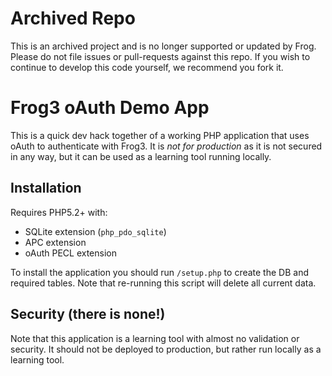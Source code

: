 Archived Repo
=============
This is an archived project and is no longer supported or updated by Frog. Please do not file issues or pull-requests against this repo. If you wish to continue to develop this code yourself, we recommend you fork it.

Frog3 oAuth Demo App
==============

This is a quick dev hack together of a working PHP application that uses
oAuth to authenticate with Frog3. It is *not for production* as it is not secured in any way, but it can be
used as a learning tool running locally.

Installation
------------

Requires PHP5.2+ with:

* SQLite extension (`php_pdo_sqlite`)
* APC extension
* oAuth PECL extension

To install the application you should run `/setup.php` to create the DB and required tables.
Note that re-running this script will delete all current data.

Security (there is none!)
-------------------------

Note that this application is a learning tool with almost no validation or
security. It should not be deployed to production, but rather run locally as
a learning tool.